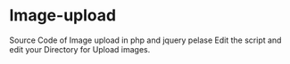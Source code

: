 # Image-upload
Source Code of Image upload in php and jquery
pelase Edit the script and edit your Directory for Upload images.

